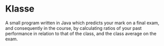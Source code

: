 # Klasse
A small program written in Java which predicts your mark on a final exam, and consequently in the course, by calculating ratios of your past performance in relation to that of the class, and the class average on the exam. 
